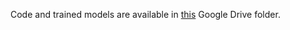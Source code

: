Code and trained models are available in [this](https://drive.google.com/drive/folders/1cvgeAdZNpSAjCxVrgsnU8ARg-lmvc_hX?usp=share_link) Google Drive folder.

